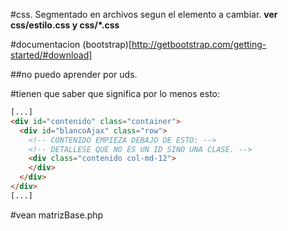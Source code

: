 #css.
Segmentado en archivos segun el elemento a cambiar.
__ver css/estilo.css y css/*.css__

#documentacion
(bootstrap)[http://getbootstrap.com/getting-started/#download]

##no puedo aprender por uds.

#tienen que saber que significa por lo menos esto:

```html
[...]
<div id="contenido" class="container">
  <div id="blancoAjax" class="row">
    <!-- CONTENIDO EMPIEZA DEBAJO DE ESTO: -->
    <!-- DETALLESE QUE NO ES UN ID SINO UNA CLASE. -->
    <div class="contenido col-md-12">
    </div>
  </div>
</div>
[...]
```
#vean matrizBase.php
